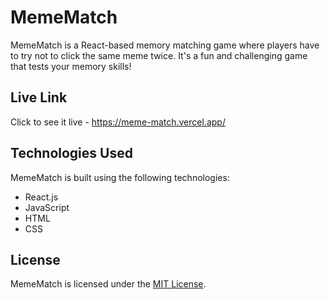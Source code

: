 # MemeMatch

MemeMatch is a React-based memory matching game where players have to try not to click the same meme twice. It's a fun and challenging game that tests your memory skills!

## Live Link
Click to see it live - https://meme-match.vercel.app/
## Technologies Used

MemeMatch is built using the following technologies:

- React.js
- JavaScript
- HTML
- CSS

## License

MemeMatch is licensed under the [MIT License](LICENSE).

